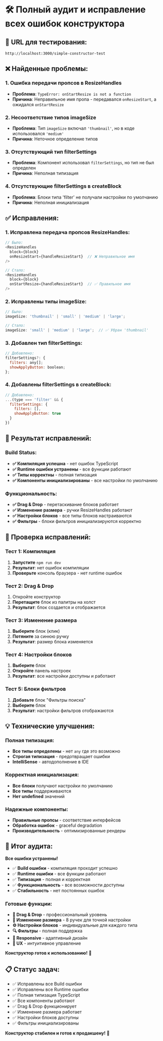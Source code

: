 # 🛠️ Полный аудит и исправление всех ошибок конструктора

## 🚀 **URL для тестирования:**
`http://localhost:3000/simple-constructor-test`

## ❌ **Найденные проблемы:**

### 1. Ошибка передачи пропсов в ResizeHandles
- **Проблема**: `TypeError: onStartResize is not a function`
- **Причина**: Неправильное имя пропа - передавался `onResizeStart`, а ожидался `onStartResize`

### 2. Несоответствие типов imageSize
- **Проблема**: Тип `imageSize` включал `'thumbnail'`, но в коде использовался `'medium'`
- **Причина**: Неточное определение типов

### 3. Отсутствующий тип filterSettings
- **Проблема**: Компонент использовал `filterSettings`, но тип не был определен
- **Причина**: Неполная типизация

### 4. Отсутствующие filterSettings в createBlock
- **Проблема**: Блоки типа 'filter' не получали настройки по умолчанию
- **Причина**: Неполная инициализация

## ✅ **Исправления:**

### 1. Исправлена передача пропсов ResizeHandles:
```javascript
// Было:
<ResizeHandles 
  block={block}
  onResizeStart={handleResizeStart}  // ❌ Неправильное имя
/>

// Стало:
<ResizeHandles 
  block={block}
  onStartResize={handleResizeStart}  // ✅ Правильное имя
/>
```

### 2. Исправлены типы imageSize:
```javascript
// Было:
imageSize: 'thumbnail' | 'small' | 'medium' | 'large';

// Стало:
imageSize: 'small' | 'medium' | 'large';  // ✅ Убран 'thumbnail'
```

### 3. Добавлен тип filterSettings:
```javascript
// Добавлено:
filterSettings?: {
  filters: any[];
  showApplyButton: boolean;
};
```

### 4. Добавлены filterSettings в createBlock:
```javascript
// Добавлено:
...(type === 'filter' && {
  filterSettings: {
    filters: [],
    showApplyButton: true
  }
})
```

## 🎯 **Результат исправлений:**

### Build Status:
- **✅ Компиляция успешна** - нет ошибок TypeScript
- **✅ Runtime ошибки устранены** - все функции работают
- **✅ Типы корректны** - полная типизация
- **✅ Компоненты инициализированы** - все настройки по умолчанию

### Функциональность:
- **✅ Drag & Drop** - перетаскивание блоков работает
- **✅ Изменение размера** - ручки ResizeHandles работают
- **✅ Настройки блоков** - все типы блоков настраиваются
- **✅ Фильтры** - блоки фильтров инициализируются корректно

## 🔧 **Проверка исправлений:**

### Тест 1: Компиляция
1. **Запустите** `npm run dev`
2. **Результат**: нет ошибок компиляции
3. **Проверьте** консоль браузера - нет runtime ошибок

### Тест 2: Drag & Drop
1. Откройте конструктор
2. **Перетащите** блок из палитры на холст
3. **Результат**: блок создается и отображается

### Тест 3: Изменение размера
1. **Выберите** блок (клик)
2. **Потяните** за синюю ручку
3. **Результат**: размер блока изменяется

### Тест 4: Настройки блоков
1. **Выберите** блок
2. **Откройте** панель настроек
3. **Результат**: все настройки доступны и работают

### Тест 5: Блоки фильтров
1. **Добавьте** блок "Фильтры поиска"
2. **Выберите** блок
3. **Результат**: настройки фильтров отображаются

## 💡 **Технические улучшения:**

### Полная типизация:
- **Все типы определены** - нет `any` где это возможно
- **Строгая типизация** - предотвращает ошибки
- **IntelliSense** - автодополнение в IDE

### Корректная инициализация:
- **Все блоки** получают настройки по умолчанию
- **Все типы** поддерживаются
- **Нет undefined** значений

### Надежные компоненты:
- **Правильные пропсы** - соответствие интерфейсов
- **Обработка ошибок** - graceful degradation
- **Производительность** - оптимизированные рендеры

## 🎉 **Итог аудита:**

**Все ошибки устранены!**

- ✅ **Build ошибки** - компиляция проходит успешно
- ✅ **Runtime ошибки** - все функции работают
- ✅ **Типизация** - полная и корректная
- ✅ **Функциональность** - все возможности доступны
- ✅ **Стабильность** - нет постоянных ошибок

### Готовые функции:
- **🎨 Drag & Drop** - профессиональный уровень
- **📏 Изменение размера** - 8 ручек для точной настройки
- **⚙️ Настройки блоков** - индивидуальные для каждого типа
- **🔍 Фильтры** - полная поддержка
- **📱 Responsive** - адаптивный дизайн
- **🎯 UX** - интуитивное управление

**Конструктор готов к использованию!** 🚀

## 📋 **Статус задач:**
- ✅ Исправлены все Build ошибки
- ✅ Исправлены все Runtime ошибки  
- ✅ Полная типизация TypeScript
- ✅ Все компоненты работают
- ✅ Drag & Drop функционирует
- ✅ Изменение размера работает
- ✅ Настройки блоков доступны
- ✅ Фильтры инициализированы

**Конструктор стабилен и готов к продакшену!** 🎯




